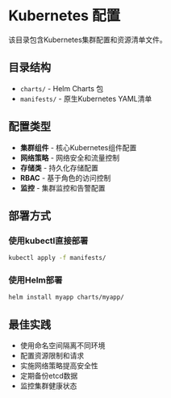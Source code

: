 # Kubernetes 配置

该目录包含Kubernetes集群配置和资源清单文件。

## 目录结构

- `charts/` - Helm Charts 包
- `manifests/` - 原生Kubernetes YAML清单

## 配置类型

- **集群组件** - 核心Kubernetes组件配置
- **网络策略** - 网络安全和流量控制
- **存储类** - 持久化存储配置
- **RBAC** - 基于角色的访问控制
- **监控** - 集群监控和告警配置

## 部署方式

### 使用kubectl直接部署
```bash
kubectl apply -f manifests/
```

### 使用Helm部署
```bash
helm install myapp charts/myapp/
```

## 最佳实践

- 使用命名空间隔离不同环境
- 配置资源限制和请求
- 实施网络策略提高安全性
- 定期备份etcd数据
- 监控集群健康状态